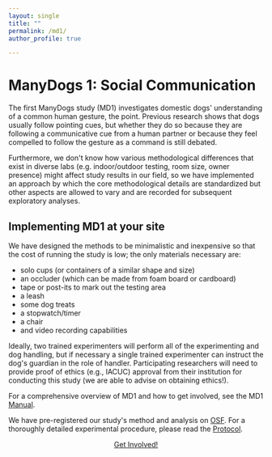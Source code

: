 ```yaml
---
layout: single
title: "" 
permalink: /md1/
author_profile: true

---
```


# ManyDogs 1: Social Communication

The first ManyDogs study (MD1) investigates domestic dogs' understanding of a common human gesture, the point. Previous research shows that dogs usually follow pointing cues, but whether they do so because they are following a communicative cue from a human partner or because they feel compelled to follow the gesture as a command is still debated. 

Furthermore, we don't know how various methodological differences that exist in diverse labs (e.g. indoor/outdoor testing, room size, owner presence) might affect study results in our field, so we have implemented an approach by which the core methodological details are standardized but other aspects are allowed to vary and are recorded for subsequent exploratory analyses.

## Implementing MD1 at your site

We have designed the methods to be minimalistic and inexpensive so that the cost of running the study is low; the only materials necessary are:

* solo cups (or containers of a similar shape and size) 
* an occluder (which can be made from foam board or cardboard) 
* tape or post-its to mark out the testing area 
* a leash 
* some dog treats 
* a stopwatch/timer 
* a chair 
* and video recording capabilities 

Ideally, two trained experimenters will perform all of the experimenting and dog handling, but if necessary a single trained experimenter can instruct the dog's guardian in the role of handler. Participating researchers will need to provide proof of ethics (e.g., IACUC) approval from their institution for conducting this study (we are able to advise on obtaining ethics!). 

For a comprehensive overview of MD1 and how to get involved, see the MD1 [Manual](https://docs.google.com/document/d/1iuYElQSssoOMVC3nu7BLrFZovoM0TIEqmGM1bUaYbpo/edit?usp=sharing). 

We have pre-registered our study's method and analysis on [OSF](https://osf.io/9r5xf/). For a thoroughly detailed experimental procedure, please read the [Protocol](https://docs.google.com/document/d/1IV2h2YXmyYpOw0U3IgxxQZD8zlkc0VHcencWx1fJm4s/edit?usp=sharing).  

<p align="center"><a href="/getinvolved" class="btn btn--primary">Get Involved!</a></p>
